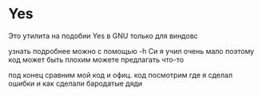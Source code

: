 # Yes
Это утилита на подобии Yes в GNU только для виндовс

узнать подробнее можно с помощью  -h 
Си я учил очень мало поэтому код может быть плохим 
можете предлагать что-то 

под конец сравним мой код и офиц. код 
посмотрим где я сделал ошибки и как сделали бародатые дяди
